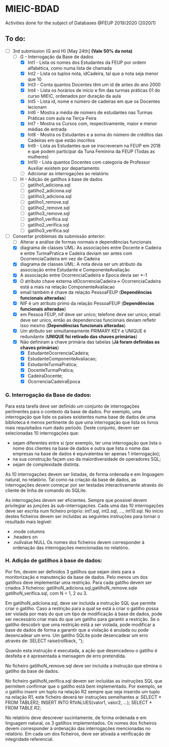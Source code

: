 # MIEIC-BDAD
Activities done for the subject of Databases @FEUP 2019/2020 (2020/1)

## To do:
  - [ ] 3rd submission (G and H) [May 24th] **(Vale 50% da nota)**
    - [ ] G - Interrogação da Base de dados
      - [x] Int1 - Lista os nomes dos Estudantes da FEUP por ordem alfabética, como numa lista de chamada
      - [x] Int2 - Lista os tuplos nota, idCadeira, tal que a nota seja menor que 10
      - [x] Int3 - Conta quantos Docentes têm um id de antes do ano 2000
      - [x] Int4 - Lista os horários de início e fim das turmas práticas 01 do curso MIEIC, ordenados por duração da aula
      - [x] Int5 - Lista id, nome e número de cadeiras em que os Docentes lecionam
      - [x] Int6 - Mostra a média de número de estudantes nas Turmas Práticas com aula na Terça-Feira
      - [x] Int7 - Mostra os Cursos com, respectivamente, maior e menor médias de entrada
      - [x] Int8 - Mostra os Estudantes e a soma do número de créditos das Cadeiras em que estão inscritos
      - [x] Int9 - Lista as Estudantes que se inscreveram na FEUP em 2018 e que podem participar da Tuna Feminina da FEUP (Todas as mulheres)
      - [x] Int10 - Lista quantos Docentes com categoria de Professor Auxiliar existem por departamento
      - [ ] Adicionar as interrogações ao relatório
    - [ ] H - Adição de gatilhos à base de dados
      - [ ] gatilho1_adiciona.sql
      - [ ] gatilho2_adiciona.sql
      - [ ] gatilho3_adiciona.sql
      - [ ] gatilho1_remove.sql
      - [ ] gatilho2_remove.sql
      - [ ] gatilho3_remove.sql
      - [ ] gatilho1_verifica.sql 
      - [ ] gatilho2_verifica.sql 
      - [ ] gatilho3_verifica.sql
  - [ ] Consertar problemas da submissão anterior:
    - [ ] Alterar a análise de formas normais e dependências funcionais
    - [x] diagrama de classes UML: As associações entre Docente e Cadeira e entre TurmaPratica e Cadeira deviam ser antes com OcorrenciaCadeira em vez de Cadeira
    - [x] diagrama de classes UML: A nota devia ser um atributo da associação entre Estudante e ComponenteAvaliação
    - [x] A associação entre OcorrenciaCadeira e Epoca devia ser \*-1
    - [x] O atributo chave externa idOcorrenciaCadeira-> OcorrenciaCadeira está a mais na relação ComponenteAvaliacao
    - [x] email também é chave da relação PessoaFEUP (**Dependências funcionais alteradas**)
    - [x] NIF é um atributo primo da relação PessoaFEUP (**Dependências funcionais alteradas**)
    - [x] em Pessoa FEUP, nif deve ser unico; telefone deve ser unico; email deve ser unico, então as dependencias funcionais deviam refletir isso mesmo (**Dependências funcionais alteradas**)
    - [x] Um atributo ser simultaneamente PRIMARY KEY e UNIQUE é redundante (**UNIQUE  foi retirado das chaves primárias**)
    - [x] Não definiram a chave primária das tabelas (**Já foram definidas as chaves primárias**)
      - [x] EstudanteOcorrenciaCadeira;
      - [x] EstudanteComponenteAvaliacao;
      - [x] EstudanteTurmaPratica;
      - [x] DocenteTurmaPratica;
      - [x] CadeiraDocente;
      - [x] OcorrenciaCadeiraEpoca

### G. Interrogação da Base de dados:
Para esta tarefa deve ser definido um conjunto de interrogações pertinentes para o contexto da base de dados. Por exemplo, uma interrogação que liste os países existentes numa base de dados de uma biblioteca é menos pertinente do que uma interrogação que lista os livros mais requisitados num dado período. Deste conjunto, devem ser selecionadas 10 interrogações que:
  - sejam diferentes entre si (por exemplo, ter uma interrogação que lista o nome dos clientes na base de dados e outra que lista o nome das empresas na base de dados é equivalentea ter apenas 1 interrogação);
  - na sua construção façam uso da maiordiversidade de operadores SQL;
  - sejam de complexidade distinta.

As 10 interrogações devem ser listadas, de forma ordenada e em linguagem natural, no relatório. Tal como na criação da base de dados, as interrogações devem começar por ser testadas interactivamente através do cliente de linha de comando do SQLite. 

As interrogações devem ser eficientes. Sempre que possível devem privilegiar as junções às sub-interrogações. Cada uma das 10 interrogações deve ser escrita num ficheiro próprio: int1.sql, int2.sql, ..., int10.sql. No início destes ficheiros devem ser incluídas as seguintes instruções para tornar o resultado mais legível:
  - .mode columns
  - .headers on
  - .nullvalue NULL
Os nomes dos ficheiros devem corresponder à ordenação das interrogações mencionadas no relatório.

### H. Adição de gatilhos à base de dados:
Por fim, devem ser definidos 3 gatilhos que sejam úteis para a monitorização e manutenção da base de dados. Pelo menos um dos gatilhos deve implementar uma restrição. Para cada gatilho devem ser criados 3 ficheiros: gatilhoN_adiciona.sql,gatilhoN_remove.sqle gatilhoN_verifica.sql, com N = 1, 2 ou 3.

Em gatilhoN_adiciona.sql, deve ser incluída a instrução SQL que permite criar o gatilho. Caso a restrição para a qual se está a criar o gatilho possa ser violada por mais do que um tipo de modificação à base de dados, pode ser necessário criar mais do que um gatilho para garantir a restrição. Se o gatilho descobrir que uma restrição está a ser violada, pode modificar a base de dados de forma a garantir que a violação é anulada ou pode desencadear um erro. Um gatilho SQLite pode desencadear um erro através de:
  SELECT raise(rollback, ‘<mensagem de erro>’);

Quando esta instrução é executada, a ação que desencadeou o gatilho é desfeita e é apresentada a mensagem de erro pretendida.

No ficheiro gatilhoN_remove.sql deve ser incluída a instrução que elimina o gatilho da base de dados. 

No ficheiro gatilhoN_verifica.sql devem ser incluídas as instruções SQL que permitem confirmar que o gatilho está bem implementado. Por exemplo, se o gatilho inserir um tuplo na relação R2 sempre que seja inserido um tuplo na relação R1, este ficheiro deverá ter instruções semelhantes a:
  SELECT * FROM TABLER2;
  INSERT INTO R1VALUES(valor1, valor2, ...);
  SELECT * FROM TABLE R2;

No relatório deve descrever sucintamente, de forma ordenada e em linguagem natural, os 3 gatilhos implementados.
Os nomes dos ficheiros devem corresponder à ordenação das interrogações mencionadas no relatório. Em cada um dos ficheiros, deve ser ativada a verificação de integridade referencial.
